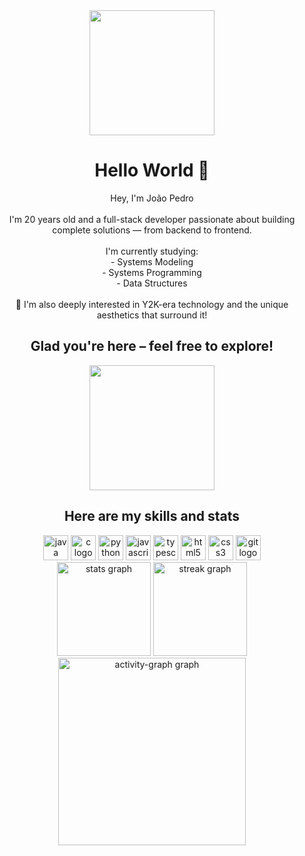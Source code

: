 <div align="center">
  <img height="200" src="https://media0.giphy.com/media/v1.Y2lkPTc5MGI3NjExa2d3ZWJocWV1eGwxYmViaTNxNWxrc2F2Zm5udHpmeGpvZXBwODVpZyZlcD12MV9pbnRlcm5hbF9naWZfYnlfaWQmY3Q9Zw/l0MYInVlNJkrygcNO/giphy.gif" />
</div>

<h1 align="center">Hello World 👋</h1>

<p align="center">
Hey, I'm João Pedro<br><br>
I'm 20 years old and a full-stack developer passionate about building complete solutions — from backend to frontend.<br><br>
I'm currently studying:<br>
- Systems Modeling<br>
- Systems Programming<br>
- Data Structures<br><br>
📎 I'm also deeply interested in Y2K-era technology and the unique aesthetics that surround it!
</p>

<h2 align="center">Glad you're here – feel free to explore!</h2>
<div align="center">
  <img height="200" src="https://media0.giphy.com/media/v1.Y2lkPTc5MGI3NjExdmw5cnpiOWlobHh5b3J1eG1vazNteHFwZ2RudWo1N29va284ZXprYyZlcD12MV9pbnRlcm5hbF9naWZfYnlfaWQmY3Q9Zw/q3pLCQEeAG3nO/giphy.gif" />
</div>

<h2 align="center">Here are my skills and stats</h2>
<div align="center">
  <img src="https://cdn.jsdelivr.net/gh/devicons/devicon/icons/java/java-original.svg" height="40" alt="java logo" />
  <img src="https://cdn.jsdelivr.net/gh/devicons/devicon/icons/c/c-original.svg" height="40" alt="c logo" />
  <img src="https://cdn.jsdelivr.net/gh/devicons/devicon/icons/python/python-original.svg" height="40" alt="python logo" />
  <img src="https://cdn.jsdelivr.net/gh/devicons/devicon/icons/javascript/javascript-original.svg" height="40" alt="javascript logo" />
    <img src="https://cdn.jsdelivr.net/gh/devicons/devicon/icons/typescript/typescript-original.svg" height="40" alt="typescript logo" />
  <img src="https://cdn.jsdelivr.net/gh/devicons/devicon/icons/html5/html5-original.svg" height="40" alt="html5 logo" />
  <img src="https://cdn.jsdelivr.net/gh/devicons/devicon/icons/css3/css3-original.svg" height="40" alt="css3 logo" />
  <img src="https://cdn.jsdelivr.net/gh/devicons/devicon/icons/git/git-original.svg" height="40" alt="git logo" />
</div>

<div align="center">
  <img src="https://github-readme-stats.vercel.app/api?username=joaopedrodebritodantas&hide_title=false&hide_rank=false&show_icons=true&include_all_commits=true&count_private=true&disable_animations=false&theme=merko&locale=en&hide_border=false&order=1" height="150" alt="stats graph" />
  <img src="https://streak-stats.demolab.com?user=joaopedrodebritodantas&locale=en&mode=daily&theme=merko&hide_border=false&border_radius=5&order=3" height="150" alt="streak graph" />
</div>

<div align="center">
  <img src="https://github-readme-activity-graph.vercel.app/graph?username=joaopedrodebritodantas&radius=16&theme=merko&area=true&order=5" height="300" alt="activity-graph graph" />
</div>
